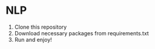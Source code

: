 # NLP
1. Clone this repository
2. Download necessary packages from requirements.txt
3. Run and enjoy!
